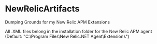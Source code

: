 # NewRelicArtifacts
Dumping Grounds for my New Relic APM Extansions

All .XML files belong in the installation folder for the New Relic APM agent (Default: "C:\Program Files\New Relic\.NET Agent\Extensions")
